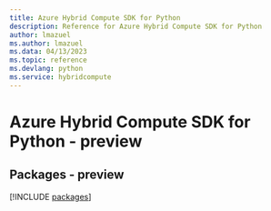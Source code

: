 ```yaml
---
title: Azure Hybrid Compute SDK for Python
description: Reference for Azure Hybrid Compute SDK for Python
author: lmazuel
ms.author: lmazuel
ms.data: 04/13/2023
ms.topic: reference
ms.devlang: python
ms.service: hybridcompute
---
```

# Azure Hybrid Compute SDK for Python - preview
## Packages - preview
[!INCLUDE [packages](hybrid-compute-index.md)]